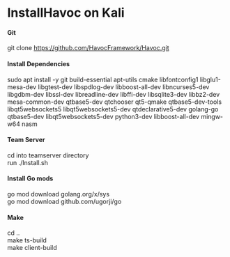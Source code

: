 # InstallHavoc on Kali

#### Git 
git clone https://github.com/HavocFramework/Havoc.git  

#### Install Dependencies
sudo apt install -y git build-essential apt-utils cmake libfontconfig1 libglu1-mesa-dev libgtest-dev libspdlog-dev libboost-all-dev libncurses5-dev libgdbm-dev libssl-dev libreadline-dev libffi-dev libsqlite3-dev libbz2-dev mesa-common-dev qtbase5-dev qtchooser qt5-qmake qtbase5-dev-tools libqt5websockets5 libqt5websockets5-dev qtdeclarative5-dev golang-go qtbase5-dev libqt5websockets5-dev python3-dev libboost-all-dev mingw-w64 nasm  

#### Team Server
cd into teamserver directory  
run ./Install.sh

#### Install Go mods
go mod download golang.org/x/sys  
go mod download github.com/ugorji/go  


#### Make
cd ..  
make ts-build  
make client-build
